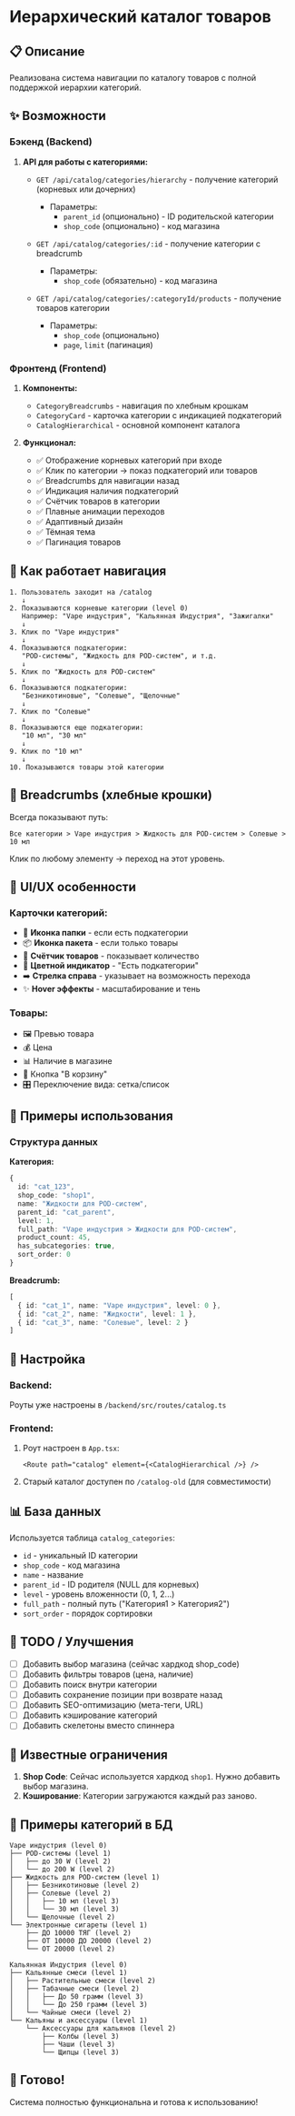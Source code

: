 # Иерархический каталог товаров

## 📋 Описание

Реализована система навигации по каталогу товаров с полной поддержкой иерархии категорий.

## ✨ Возможности

### Бэкенд (Backend)

1. **API для работы с категориями:**
   - `GET /api/catalog/categories/hierarchy` - получение категорий (корневых или дочерних)
     - Параметры:
       - `parent_id` (опционально) - ID родительской категории
       - `shop_code` (опционально) - код магазина
   
   - `GET /api/catalog/categories/:id` - получение категории с breadcrumb
     - Параметры:
       - `shop_code` (обязательно) - код магазина
   
   - `GET /api/catalog/categories/:categoryId/products` - получение товаров категории
     - Параметры:
       - `shop_code` (опционально)
       - `page`, `limit` (пагинация)

### Фронтенд (Frontend)

1. **Компоненты:**
   - `CategoryBreadcrumbs` - навигация по хлебным крошкам
   - `CategoryCard` - карточка категории с индикацией подкатегорий
   - `CatalogHierarchical` - основной компонент каталога

2. **Функционал:**
   - ✅ Отображение корневых категорий при входе
   - ✅ Клик по категории → показ подкатегорий или товаров
   - ✅ Breadcrumbs для навигации назад
   - ✅ Индикация наличия подкатегорий
   - ✅ Счётчик товаров в категории
   - ✅ Плавные анимации переходов
   - ✅ Адаптивный дизайн
   - ✅ Тёмная тема
   - ✅ Пагинация товаров

## 🎯 Как работает навигация

```
1. Пользователь заходит на /catalog
   ↓
2. Показываются корневые категории (level 0)
   Например: "Vape индустрия", "Кальянная Индустрия", "Зажигалки"
   ↓
3. Клик по "Vape индустрия"
   ↓
4. Показываются подкатегории:
   "POD-системы", "Жидкость для POD-систем", и т.д.
   ↓
5. Клик по "Жидкость для POD-систем"
   ↓
6. Показываются подкатегории:
   "Безникотиновые", "Солевые", "Щелочные"
   ↓
7. Клик по "Солевые"
   ↓
8. Показываются еще подкатегории:
   "10 мл", "30 мл"
   ↓
9. Клик по "10 мл"
   ↓
10. Показываются товары этой категории
```

## 📍 Breadcrumbs (хлебные крошки)

Всегда показывают путь:
```
Все категории > Vape индустрия > Жидкость для POD-систем > Солевые > 10 мл
```

Клик по любому элементу → переход на этот уровень.

## 🎨 UI/UX особенности

### Карточки категорий:
- 📁 **Иконка папки** - если есть подкатегории
- 📦 **Иконка пакета** - если только товары
- 🔢 **Счётчик товаров** - показывает количество
- 💙 **Цветной индикатор** - "Есть подкатегории"
- ➡️ **Стрелка справа** - указывает на возможность перехода
- ✨ **Hover эффекты** - масштабирование и тень

### Товары:
- 🖼️ Превью товара
- 💰 Цена
- 📊 Наличие в магазине
- 🛒 Кнопка "В корзину"
- 🎛️ Переключение вида: сетка/список

## 🚀 Примеры использования

### Структура данных

**Категория:**
```typescript
{
  id: "cat_123",
  shop_code: "shop1",
  name: "Жидкости для POD-систем",
  parent_id: "cat_parent",
  level: 1,
  full_path: "Vape индустрия > Жидкости для POD-систем",
  product_count: 45,
  has_subcategories: true,
  sort_order: 0
}
```

**Breadcrumb:**
```typescript
[
  { id: "cat_1", name: "Vape индустрия", level: 0 },
  { id: "cat_2", name: "Жидкости", level: 1 },
  { id: "cat_3", name: "Солевые", level: 2 }
]
```

## 🔧 Настройка

### Backend:

Роуты уже настроены в `/backend/src/routes/catalog.ts`

### Frontend:

1. Роут настроен в `App.tsx`:
   ```tsx
   <Route path="catalog" element={<CatalogHierarchical />} />
   ```

2. Старый каталог доступен по `/catalog-old` (для совместимости)

## 📊 База данных

Используется таблица `catalog_categories`:
- `id` - уникальный ID категории
- `shop_code` - код магазина
- `name` - название
- `parent_id` - ID родителя (NULL для корневых)
- `level` - уровень вложенности (0, 1, 2...)
- `full_path` - полный путь ("Категория1 > Категория2")
- `sort_order` - порядок сортировки

## 🎯 TODO / Улучшения

- [ ] Добавить выбор магазина (сейчас хардкод shop_code)
- [ ] Добавить фильтры товаров (цена, наличие)
- [ ] Добавить поиск внутри категории
- [ ] Добавить сохранение позиции при возврате назад
- [ ] Добавить SEO-оптимизацию (мета-теги, URL)
- [ ] Добавить кэширование категорий
- [ ] Добавить скелетоны вместо спиннера

## 🐛 Известные ограничения

1. **Shop Code**: Сейчас используется хардкод `shop1`. Нужно добавить выбор магазина.
2. **Кэширование**: Категории загружаются каждый раз заново.

## 📝 Примеры категорий в БД

```
Vape индустрия (level 0)
├── POD-системы (level 1)
│   ├── до 30 W (level 2)
│   └── до 200 W (level 2)
├── Жидкость для POD-систем (level 1)
│   ├── Безникотиновые (level 2)
│   ├── Солевые (level 2)
│   │   ├── 10 мл (level 3)
│   │   └── 30 мл (level 3)
│   └── Щелочные (level 2)
└── Электронные сигареты (level 1)
    ├── ДО 10000 ТЯГ (level 2)
    ├── ОТ 10000 ДО 20000 (level 2)
    └── ОТ 20000 (level 2)

Кальянная Индустрия (level 0)
├── Кальянные смеси (level 1)
│   ├── Растительные смеси (level 2)
│   ├── Табачные смеси (level 2)
│   │   ├── До 50 грамм (level 3)
│   │   └── До 250 грамм (level 3)
│   └── Чайные смеси (level 2)
└── Кальяны и аксессуары (level 1)
    └── Аксессуары для кальянов (level 2)
        ├── Колбы (level 3)
        ├── Чаши (level 3)
        └── Щипцы (level 3)
```

## 🎉 Готово!

Система полностью функциональна и готова к использованию!

